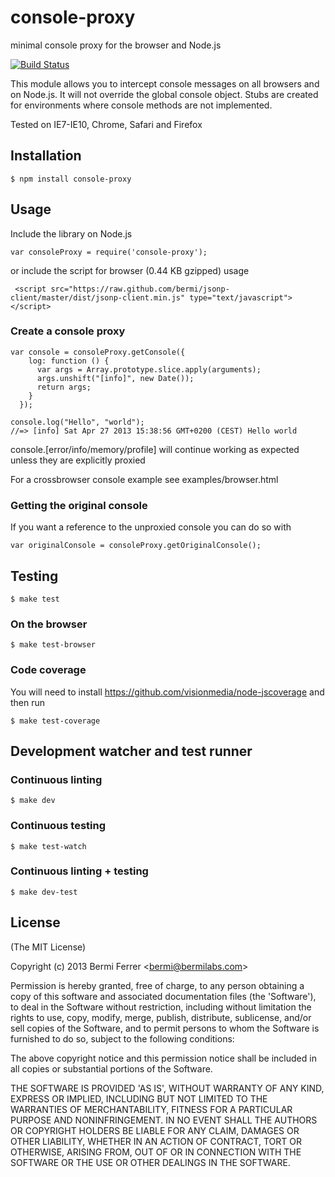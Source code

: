 # console-proxy

minimal console proxy for the browser and Node.js

[![Build Status](https://secure.travis-ci.org/bermi/console-proxy.png?branch=master)](http://travis-ci.org/bermi/console-proxy)

This module allows you to intercept console messages on all browsers
and on Node.js. It will not override the global console object.
Stubs are created for environments where console methods are not implemented.

Tested on IE7-IE10, Chrome, Safari and Firefox

## Installation

    $ npm install console-proxy

## Usage

Include the library on Node.js

    var consoleProxy = require('console-proxy');

or include the script for browser (0.44 KB gzipped) usage

     <script src="https://raw.github.com/bermi/jsonp-client/master/dist/jsonp-client.min.js" type="text/javascript"></script>


### Create a console proxy

    var console = consoleProxy.getConsole({
        log: function () {
          var args = Array.prototype.slice.apply(arguments);
          args.unshift("[info]", new Date());
          return args;
        }
      });

    console.log("Hello", "world");
    //=> [info] Sat Apr 27 2013 15:38:56 GMT+0200 (CEST) Hello world

console.[error/info/memory/profile] will continue working as expected unless they
are explicitly proxied


For a crossbrowser console example see examples/browser.html

### Getting the original console

If you want a reference to the unproxied console you can do so with

    var originalConsole = consoleProxy.getOriginalConsole();

## Testing

    $ make test

### On the browser

    $ make test-browser

### Code coverage

You will need to install https://github.com/visionmedia/node-jscoverage
and then run

    $ make test-coverage

## Development watcher and test runner

### Continuous linting

    $ make dev

### Continuous testing

    $ make test-watch

### Continuous linting + testing

    $ make dev-test


## License

(The MIT License)

Copyright (c) 2013 Bermi Ferrer &lt;bermi@bermilabs.com&gt;

Permission is hereby granted, free of charge, to any person obtaining
a copy of this software and associated documentation files (the
'Software'), to deal in the Software without restriction, including
without limitation the rights to use, copy, modify, merge, publish,
distribute, sublicense, and/or sell copies of the Software, and to
permit persons to whom the Software is furnished to do so, subject to
the following conditions:

The above copyright notice and this permission notice shall be
included in all copies or substantial portions of the Software.

THE SOFTWARE IS PROVIDED 'AS IS', WITHOUT WARRANTY OF ANY KIND,
EXPRESS OR IMPLIED, INCLUDING BUT NOT LIMITED TO THE WARRANTIES OF
MERCHANTABILITY, FITNESS FOR A PARTICULAR PURPOSE AND NONINFRINGEMENT.
IN NO EVENT SHALL THE AUTHORS OR COPYRIGHT HOLDERS BE LIABLE FOR ANY
CLAIM, DAMAGES OR OTHER LIABILITY, WHETHER IN AN ACTION OF CONTRACT,
TORT OR OTHERWISE, ARISING FROM, OUT OF OR IN CONNECTION WITH THE
SOFTWARE OR THE USE OR OTHER DEALINGS IN THE SOFTWARE.